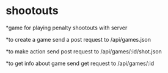 shootouts
=========

*game for playing penalty shootouts with server

*to create a game send a post request to /api/games.json

*to make action send post request to /api/games/:id/shot.json

*to get info about game send get request to /api/games/:id
